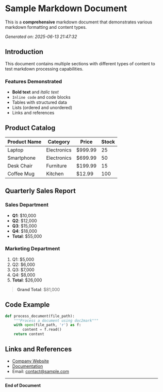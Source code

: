 # Sample Markdown Document

This is a **comprehensive** markdown document that demonstrates various markdown formatting and content types.

*Generated on: 2025-06-13 21:47:32*

## Introduction

This document contains multiple sections with different types of content to test markdown processing capabilities.

### Features Demonstrated
- **Bold text** and *italic text*
- `Inline code` and code blocks
- Tables with structured data
- Lists (ordered and unordered)
- Links and references

## Product Catalog

| Product Name | Category    | Price   | Stock |
|--------------|-------------|---------|-------|
| Laptop       | Electronics | $999.99 | 25    |
| Smartphone   | Electronics | $699.99 | 50    |
| Desk Chair   | Furniture   | $199.99 | 15    |
| Coffee Mug   | Kitchen     | $12.99  | 100   |

## Quarterly Sales Report

### Sales Department
- **Q1**: $10,000
- **Q2**: $12,000  
- **Q3**: $15,000
- **Q4**: $18,000
- **Total**: $55,000

### Marketing Department
1. Q1: $5,000
2. Q2: $6,000
3. Q3: $7,000
4. Q4: $8,000
5. **Total**: $26,000

> **Grand Total**: $81,000

## Code Example

```python
def process_document(file_path):
    """Process a document using doc2mark"""
    with open(file_path, 'r') as f:
        content = f.read()
    return content
```

## Links and References

- [Company Website](https://www.sample.com)
- [Documentation](https://docs.sample.com)
- Email: [contact@sample.com](mailto:contact@sample.com)

---

**End of Document**
